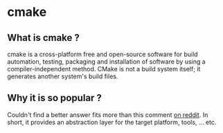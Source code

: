 # cmake

## What is cmake ?

cmake is a cross-platform free and open-source software for build automation, testing, packaging and installation of software by using a compiler-independent method. CMake is not a build system itself; it generates another system's build files.

## Why it is so popular ?

Couldn't find a better answer fits more than this comment [on reddit](https://www.reddit.com/r/cpp_questions/comments/12kowb4/comment/jg3ouxk/). In short, it provides an abstraction layer for the target platform, tools, ... etc.

